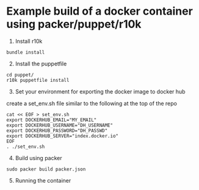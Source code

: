 Example build of a docker container using packer/puppet/r10k
============================================================

1)  Install r10k

```
bundle install
```

2)  Install the puppetfile

```
cd puppet/
r10k puppetfile install
```

3)  Set your environment for exporting the docker image to docker hub

create a set_env.sh file similar to the following at the top of the repo
```
cat << EOF > set_env.sh
export DOCKERHUB_EMAIL="MY_EMAIL"
export DOCKERHUB_USERNAME="DH_USERNAME"
export DOCKERHUB_PASSWORD="DH_PASSWD"
export DOCKERHUB_SERVER="index.docker.io"
EOF
. ./set_env.sh
```

4)  Build using packer

```
sudo packer build packer.json
```

5) Running the container

```
